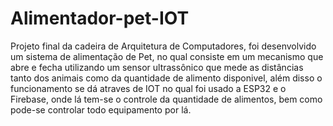 # Alimentador-pet-IOT
Projeto final da cadeira de Arquitetura de Computadores, foi desenvolvido um sistema de alimentação de Pet, no qual consiste em um mecanismo que abre e fecha utilizando um sensor ultrassônico que mede as distâncias tanto dos animais como da quantidade de alimento disponivel, além disso o funcionamento se dá atraves de IOT no qual foi usado a ESP32 e o Firebase, onde lá tem-se o controle da quantidade de alimentos, bem como pode-se controlar todo equipamento por lá.
